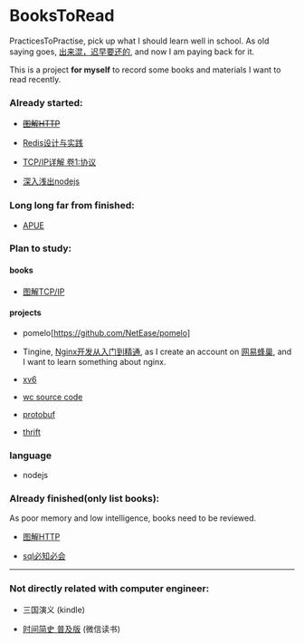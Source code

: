 # BooksToRead

PracticesToPractise, pick up what I should learn well in school. As old saying goes, [出来混，迟早要还的](http://img31.mtime.cn/CMS/Gallery/2012/11/04/135111.99760996_900.jpg), and now I am paying back for it.

This is a project **for myself** to record some books and materials I want to read recently.

### Already started:

* ~~[图解HTTP](http://book.douban.com/subject/25863515/)~~

* [Redis设计与实践](http://book.douban.com/subject/25900156/)

* [TCP/IP详解 卷1:协议](http://book.douban.com/subject/1088054/)

* [深入浅出nodejs](http://book.douban.com/subject/25768396/)

### Long long far from finished:
* [APUE](http://book.douban.com/subject/1788421/)

### Plan to study:
#### books
* [图解TCP/IP](http://book.douban.com/subject/24737674/)

#### projects
* pomelo[https://github.com/NetEase/pomelo]

* Tingine, [Nginx开发从入门到精通](http://tengine.taobao.org/book/index.html), as I create an account on [网易蜂巢](https://c.163.com), and I want to learn something about nginx.

* [xv6](https://pdos.csail.mit.edu/6.828/2011/xv6.html)

* [wc source code](https://www.gnu.org/software/cflow/manual/html_node/Source-of-wc-command.html)

* [protobuf](https://github.com/google/protobuf)
 
* [thrift](https://github.com/apache/thrift)

### language
* nodejs

### Already finished(only list books):

As poor memory and low intelligence, books need to be reviewed.

* [图解HTTP](http://book.douban.com/subject/25863515/)

* [sql必知必会](http://book.douban.com/subject/2124377/)

---

### Not directly related with computer engineer:
* 三国演义 (kindle)

* [时间简史 普及版](http://book.douban.com/subject/1474050/) (微信读书)
